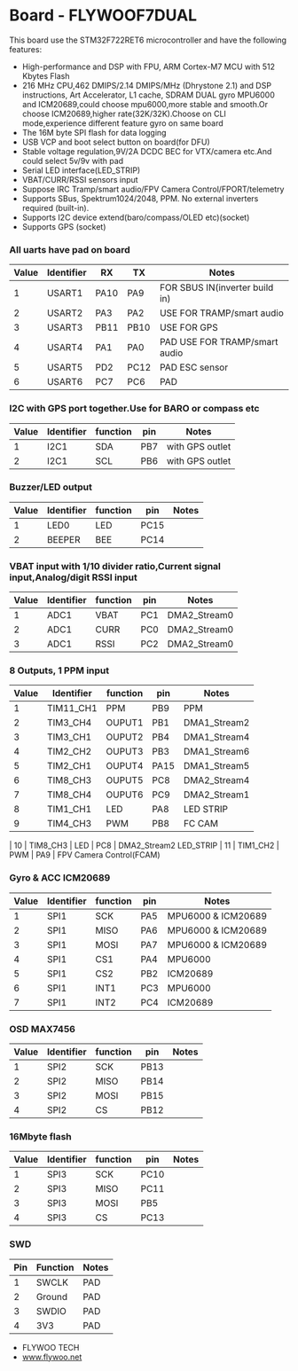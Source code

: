 # Board - FLYWOOF7DUAL

This board use the STM32F722RET6 microcontroller and have the following features:
* High-performance and DSP with FPU, ARM Cortex-M7 MCU with 512 Kbytes Flash 
* 216 MHz CPU,462 DMIPS/2.14 DMIPS/MHz (Dhrystone 2.1) and DSP instructions, Art Accelerator, L1 cache, SDRAM
DUAL gyro MPU6000 and ICM20689,could choose mpu6000,more stable and smooth.Or choose ICM20689,higher rate(32K/32K).Choose on CLI mode,experience different feature gyro on same board
* The 16M byte SPI flash for data logging
* USB VCP and boot select button on board(for DFU)
* Stable voltage regulation,9V/2A DCDC BEC for VTX/camera etc.And could select 5v/9v with pad
* Serial LED interface(LED_STRIP)
* VBAT/CURR/RSSI sensors input
* Suppose IRC Tramp/smart audio/FPV Camera Control/FPORT/telemetry
* Supports SBus, Spektrum1024/2048, PPM. No external inverters required (built-in).
* Supports I2C device extend(baro/compass/OLED etc)(socket)
* Supports GPS (socket)

### All uarts have pad on board 
| Value | Identifier   | RX   | TX   | Notes                                                                                       |
| ----- | ------------ | -----| -----| ------------------------------------------------------------------------------------------- |
| 1     | USART1       | PA10 |  PA9 | FOR SBUS IN(inverter build in)     
| 2     | USART2       | PA3  |  PA2 | USE FOR TRAMP/smart audio                                                                   |
| 3     | USART3       | PB11 |  PB10| USE FOR GPS                                                                                 |
| 4     | USART4       | PA1  |  PA0 | PAD USE FOR TRAMP/smart audio                                                               |
| 5     | USART5       | PD2  |  PC12| PAD ESC sensor                                                                              |
| 6     | USART6       | PC7  |  PC6 | PAD                                                                                         |


### I2C with GPS port together.Use for BARO or compass etc 
| Value | Identifier   | function |  pin   | Notes                                                                                 |
| ----- | ------------ | ---------| -------| ------------------------------------------------------------------------------------- |                                                                                      
| 1     | I2C1         |    SDA   |  PB7   | with GPS outlet
| 2     | I2C1         |    SCL   |  PB6   | with GPS outlet


### Buzzer/LED output 
| Value | Identifier   | function |  pin   | Notes                                                                                 |
| ----- | ------------ | ---------| -------| ------------------------------------------------------------------------------------- |                                                                                      
| 1     | LED0         |    LED   |  PC15  | 
| 2     | BEEPER       |    BEE   |  PC14  | 


### VBAT input with 1/10 divider ratio,Current signal input,Analog/digit RSSI input
| Value | Identifier   | function  |  pin  | Notes                                                                                 |
| ----- | ------------ | ----------| ------| ------------------------------------------------------------------------------------- |                                                                                       
| 1     | ADC1         |    VBAT   |  PC1  |  DMA2_Stream0
| 2     | ADC1         |    CURR   |  PC0  |  DMA2_Stream0
| 3     | ADC1         |    RSSI   |  PC2  |  DMA2_Stream0


### 8 Outputs, 1 PPM input 
| Value | Identifier   | function  |  pin  | Notes                                                                                 |
| ----- | ------------ | ----------| ------| ------------------------------------------------------------------------------------- |                                                                                       
| 1     | TIM11_CH1    |    PPM    |  PB9  |  PPM
| 2     | TIM3_CH4     |    OUPUT1 |  PB1  |  DMA1_Stream2
| 3     | TIM3_CH1     |    OUPUT2 |  PB4  |  DMA1_Stream4
| 4     | TIM2_CH2     |    OUPUT3 |  PB3  |  DMA1_Stream6
| 5     | TIM2_CH1     |    OUPUT4 |  PA15 |  DMA1_Stream5
| 6     | TIM8_CH3     |    OUPUT5 |  PC8  |  DMA2_Stream4
| 7     | TIM8_CH4     |    OUPUT6 |  PC9  |  DMA2_Stream1
| 8     | TIM1_CH1     |    LED    |  PA8  |  LED STRIP   
| 9     | TIM4_CH3     |    PWM    |  PB8  |  FC CAM   

| 10    | TIM8_CH3     |    LED    |  PC8  |  DMA2_Stream2   LED_STRIP
| 11    | TIM1_CH2     |    PWM    |  PA9  |  FPV Camera Control(FCAM)


### Gyro & ACC  ICM20689
| Value | Identifier   | function |  pin   | Notes                                                                                 |
| ----- | ------------ | ---------| -------| ------------------------------------------------------------------------------------- |                                                                                      
| 1     | SPI1         |    SCK   |  PA5   | MPU6000 & ICM20689
| 2     | SPI1         |    MISO  |  PA6   | MPU6000 & ICM20689
| 3     | SPI1         |    MOSI  |  PA7   | MPU6000 & ICM20689
| 4     | SPI1         |    CS1   |  PA4   | MPU6000
| 5     | SPI1         |    CS2   |  PB2   | ICM20689
| 6     | SPI1         |    INT1  |  PC3   | MPU6000
| 7     | SPI1         |    INT2  |  PC4   | ICM20689

### OSD MAX7456
| Value | Identifier   | function |  pin   | Notes                                                                                 |
| ----- | ------------ | ---------| -------| ------------------------------------------------------------------------------------- |                                                                                      
| 1     | SPI2         |    SCK   |  PB13  | 
| 2     | SPI2         |    MISO  |  PB14  | 
| 3     | SPI2         |    MOSI  |  PB15  | 
| 4     | SPI2         |    CS    |  PB12  |

### 16Mbyte flash
| Value | Identifier   | function |  pin   | Notes                                                                                 |
| ----- | ------------ | ---------| -------| ------------------------------------------------------------------------------------- |                                                                                      
| 1     | SPI3         |    SCK   |  PC10  | 
| 2     | SPI3         |    MISO  |  PC11  | 
| 3     | SPI3         |    MOSI  |  PB5   | 
| 4     | SPI3         |    CS    |  PC13  | 

### SWD
| Pin | Function       | Notes                                        |
| --- | -------------- | -------------------------------------------- |
| 1   | SWCLK          | PAD                                          |
| 2   | Ground         | PAD                                          |
| 3   | SWDIO          | PAD                                          |
| 4   | 3V3            | PAD                                          |

* FLYWOO TECH 
* www.flywoo.net




